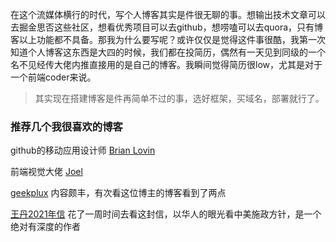 
在这个流媒体横行的时代，写个人博客其实是件很无聊的事。想输出技术文章可以去掘金思否这些社区，想看优秀项目可以去github，想唠嗑可以去quora，只有博客以上功能都不具备。那我为什么要写呢？或许仅仅是觉得这件事很酷，我第一次知道个人博客这东西是大四的时候，我们都在投简历，偶然有一天见到同级的一个名不见经传大佬内推直接用的是自己的博客。我瞬间觉得简历很low，尤其是对于一个前端coder来说。

>其实现在搭建博客是件再简单不过的事，选好框架，买域名，部署就行了。

### 推荐几个我很喜欢的博客

github的移动应用设计师 [Brian Lovin](https://brianlovin.com)

前端视觉大佬 [Joel](https://joelcalifa.com)

[geekplux](https://geekplux.com/posts) 内容颇丰，有次看这位博主的博客看到了两点

[王丹2021年信](https://danwang.co/2021-letter/) 花了一周时间去看这封信，以华人的眼光看中美施政方针，是一个绝对有深度的作者
<!-- 输出倒逼自己输入 -->
